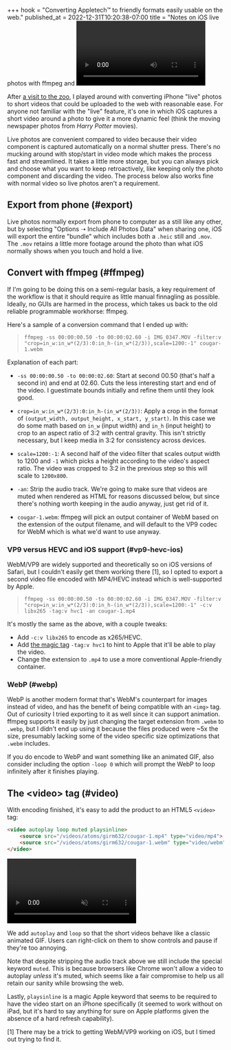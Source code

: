 +++
hook = "Converting Appletech™ to friendly formats easily usable on the web."
published_at = 2022-12-31T10:20:38-07:00
title = "Notes on iOS live photos with ffmpeg and <video>"
+++

After [a visit to the zoo](/atoms/girm632), I played around with converting iPhone "live" photos to short videos that could be uploaded to the web with reasonable ease. For anyone not familiar with the "live" feature, it's one in which iOS captures a short video around a photo to give it a more dynamic feel (think the moving newspaper photos from _Harry Potter_ movies).

Live photos are convenient compared to video because their video component is captured automatically on a normal shutter press. There's no mucking around with stop/start in video mode which makes the process fast and streamlined. It takes a little more storage, but you can always pick and choose what you want to keep retroactively, like keeping only the photo component and discarding the video. The process below also works fine with normal video so live photos aren't a requirement.

## Export from phone (#export)

Live photos normally export from phone to computer as a still like any other, but by selecting "Options ➝ Include All Photos Data" when sharing one, iOS will export the entire "bundle" which includes both a `.heic` still and `.mov`. The `.mov` retains a little more footage around the photo than what iOS normally shows when you touch and hold a live.

## Convert with ffmpeg (#ffmpeg)

If I'm going to be doing this on a semi-regular basis, a key requirement of the workflow is that it should require as little manual finnagling as possible. Ideally, no GUIs are harmed in the process, which takes us back to the old reliable programmable workhorse: ffmpeg.

Here's a sample of a conversion command that I ended up with:

> `ffmpeg -ss 00:00:00.50 -to 00:00:02.60 -i IMG_0347.MOV -filter:v "crop=in_w:in_w*(2/3):0:in_h-(in_w*(2/3)),scale=1200:-1" cougar-1.webm`

Explanation of each part:

* `-ss 00:00:00.50 -to 00:00:02.60`: Start at second 00.50 (that's half a second in) and end at 02.60. Cuts the less interesting start and end of the video. I guestimate bounds initially and refine them until they look good.

* `crop=in_w:in_w*(2/3):0:in_h-(in_w*(2/3))`: Apply a crop in the format of `(output_width, output_height, x_start, y_start)`. In this case we do some math based on `in_w` (input width) and `in_h` (input height) to crop to an aspect ratio of 3:2 with central gravity. This isn't strictly necessary, but I keep media in 3:2 for consistency across devices.

* `scale=1200:-1`: A second half of the video filter that scales output width to 1200 and `-1` which picks a height according to the video's aspect ratio. The video was cropped to 3:2 in the previous step so this will scale to `1200x800`.

* `-an`: Strip the audio track. We're going to make sure that videos are muted when rendered as HTML for reasons discussed below, but since there's nothing worth keeping in the audio anyway, just get rid of it.

* `cougar-1.webm`: ffmpeg will pick an output container of WebM based on the extension of the output filename, and will default to the VP9 codec for WebM which is what we'd want to use anyway.

### VP9 versus HEVC and iOS support (#vp9-hevc-ios)

WebM/VP9 are widely supported and theoretically so on iOS versions of Safari, but I couldn't easily get them working there [1], so I opted to export a second video file encoded with MP4/HEVC instead which is well-supported by Apple.

> `ffmpeg -ss 00:00:00.50 -to 00:00:02.60 -i IMG_0347.MOV -filter:v "crop=in_w:in_w*(2/3):0:in_h-(in_w*(2/3)),scale=1200:-1" -c:v libx265 -tag:v hvc1 -an cougar-1.mp4`

It's mostly the same as the above, with a couple tweaks:

* Add `-c:v libx265` to encode as x265/HEVC.
* Add [the magic tag](/fragments/ffmpeg-h265#hvc1-tag) `-tag:v hvc1` to hint to Apple that it'll be able to play the video.
* Change the extension to `.mp4` to use a more conventional Apple-friendly container.

### WebP (#webp)

WebP is another modern format that's WebM's counterpart for images instead of video, and has the benefit of being compatible with an `<img>` tag. Out of curiosity I tried exporting to it as well since it can support animation. ffmpeg supports it easily by just changing the target extension from `.webm` to `.webp`, but I didn't end up using it because the files produced were ~5x the size, presumably lacking some of the video specific size optimizations that `.webm` includes.

If you do encode to WebP and want something like an animated GIF, also consider including the option `-loop 0` which will prompt the WebP to loop infinitely after it finishes playing.

## The &lt;video&gt; tag (#video)

With encoding finished, it's easy to add the product to an HTML5 `<video>` tag:

``` html
<video autoplay loop muted playsinline>
    <source src="/videos/atoms/girm632/cougar-1.mp4" type="video/mp4">
    <source src="/videos/atoms/girm632/cougar-1.webm" type="video/webm">
</video>
```

<video autoplay loop muted playsinline>
    <source src="/videos/atoms/girm632/cougar-1.mp4" type="video/mp4">
    <source src="/videos/atoms/girm632/cougar-1.webm" type="video/webm">
</video>

We add `autoplay` and `loop` so that the short videos behave like a classic animated GIF. Users can right-click on them to show controls and pause if they're too annoying.

Note that despite stripping the audio track above we still include the special keyword `muted`. This is because browsers like Chrome won't allow a video to autoplay _unless_ it's muted, which seems like a fair compromise to help us all retain our sanity while browsing the web.

Lastly, `playsinline` is a magic Apple keyword that seems to be required to have the video start on an iPhone specifically (it seemed to work without on iPad, but it's hard to say anything for sure on Apple platforms given the absence of a hard refresh capability).

[1] There may be a trick to getting WebM/VP9 working on iOS, but I timed out trying to find it.